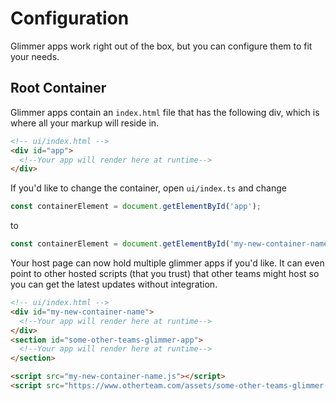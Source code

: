# Configuration

Glimmer apps work right out of the box, but you can configure them to fit your needs.

## Root Container
Glimmer apps contain an `index.html` file that has the following div, which is where all your markup will reside in.
```html
<!-- ui/index.html -->
<div id="app">
  <!--Your app will render here at runtime-->
</div>
```

If you'd like to change the container, open `ui/index.ts` and change
```js
const containerElement = document.getElementById('app');

```

to

```js
const containerElement = document.getElementById('my-new-container-name');

```

Your host page can now hold multiple glimmer apps if you'd like. It can even point to other hosted scripts (that you trust) that other teams might host so you can get the latest updates without integration.
```html
<!-- ui/index.html -->
<div id="my-new-container-name">
  <!--Your app will render here at runtime-->
</div>
<section id="some-other-teams-glimmer-app">
  <!--Your app will render here at runtime-->
</section>

<script src="my-new-container-name.js"></script>
<script src="https://www.otherteam.com/assets/some-other-teams-glimmer-app.js"></script>

```
